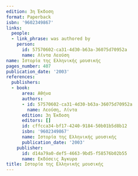 ```yaml
---
edition: 3η Έκδοση
format: Paperback
isbn: '9602349867'
links:
  people:
  - link_phrase: was authored by
    person:
      id: 57570602-ca31-4d30-b63a-36075d70952a
      name: Λίντα Λεούση
name: Ιστορία της Ελληνικής μουσικής
pages_number: 407
publication_date: '2003'
references:
  publishers:
  - book:
      area: Αθήνα
      authors:
      - id: 57570602-ca31-4d30-b63a-36075d70952a
        name: Λεούση, Λίντα
      edition: 3η Έκδοση
      editors: []
      id: cffcca34-bf17-4240-9184-50b01b5d8b12
      isbn: '9602349867'
      name: Ιστορία της Ελληνικής μουσικής
      publication_date: '2003'
    publisher:
      id: d14a79a0-def5-4663-9bd5-f58576b02b55
      name: Εκδόσεις Άγκυρα
title: Ιστορία της Ελληνικής μουσικής
---
```



